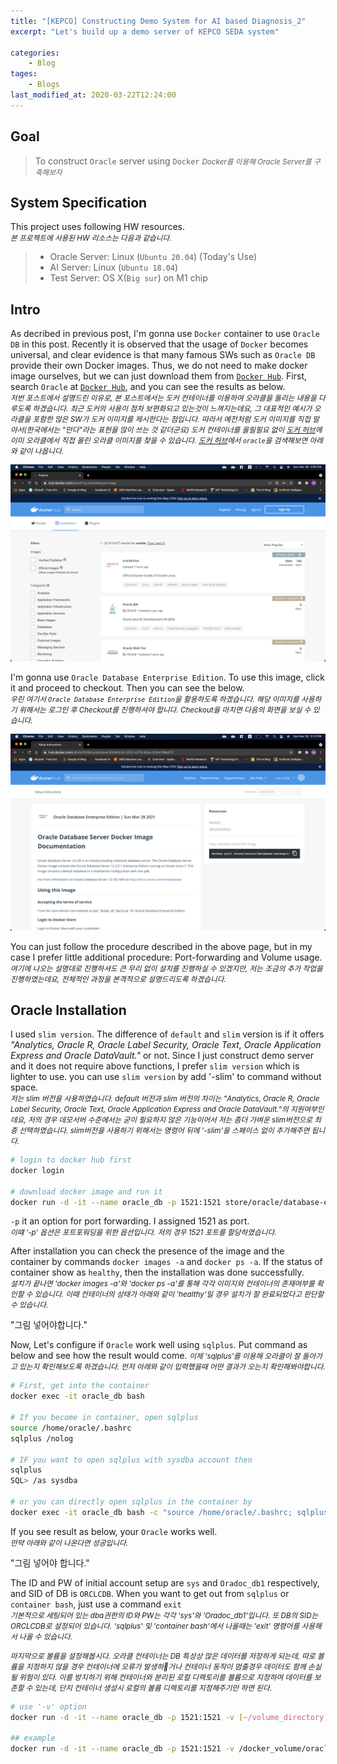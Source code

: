 ```yaml
---
title: "[KEPCO] Constructing Demo System for AI based Diagnosis_2"
excerpt: "Let's build up a demo server of KEPCO SEDA system"

categories:
    - Blog
tages:
    - Blogs
last_modified_at: 2020-03-22T12:24:00
---
```


## Goal
> To construct `Oracle` server using `Docker`
> <small>*Docker를 이용해 Oracle Server를 구축해보자*</small>

## System Specification
This project uses following HW resources.   
<small>*본 프로젝트에 사용된 HW 리소스는 다음과 같습니다.*</small>  

> - Oracle Server: Linux (`Ubuntu 20.04`) (Today's Use)
> - AI Server: Linux (`Ubuntu 18.04`)
> - Test Server: OS X(`Big sur`) on M1 chip

## Intro
As decribed in previous post, I'm gonna use `Docker` container to use `Oracle DB` in this post. Recently it is observed that the usage of `Docker` becomes universal, and clear evidence is that many famous SWs such as `Oracle DB` provide their own Docker images. Thus, we do not need to make docker image ourselves, but we can just download them from [`Docker Hub`](https://hub.docker.com/). First, search `Oracle` at [`Docker Hub`](https://hub.docker.com/), and you can see the results as below.  
<small>*저번 포스트에서 설명드린 이유로, 본 포스트에서는 도커 컨테이너를 이용하여 오라클을 돌리는 내용을 다루도록 하겠습니다. 최근 도커의 사용이 점차 보편화되고 있는것이 느껴지는데요, 그 대표적인 예시가 오라클을 포함한 많은 SW가 도커 이미지를 제시한다는 점입니다. 따라서 예전처럼 도커 이미지를 직접 말아서(한국에서는 "만다"라는 표현을 많이 쓰는 것 같더군요) 도커 컨테이너를 올릴필요 없이 [도커 허브](https://hub.docker.com/)에 이미 오라클에서 직접 올린 오라클 이미지를 찾을 수 있습니다. [도커 허브](https://hub.docker.com/)에서 `oracle`을 검색해보면 아래와 같이 나옵니다.*</small> 

<img src="/images/2021-03-22-demo_system_2_fig1.png" alt="drawing" width="600"/>

I'm gonna use `Oracle Database Enterprise Edition`. To use this image, click it and proceed to checkout. Then you can see the below.  
<small>*우린 여기서 `Oracle Database Enterprise Edition`을 활용하도록 하겠습니다. 해당 이미지를 사용하기 위해서는 로그인 후 Checkout를 진행하셔야 합니다. Checkout을 마치면 다음의 화면을 보실 수 있습니다.*</small>

<img src="/images/2021-03-22-demo_system_2_fig2.png" alt="drawing" width="600"/>  

You can just follow the procedure described in the above page, but in my case I prefer little additional procedure: Port-forwarding and Volume usage.  
<small>*여기에 나오는 설명대로 진행하셔도 큰 무리 없이 설치를 진행하실 수 있겠지만, 저는 조금의 추가 작업을 진행하였는데요, 전체적인 과정을 본격적으로 설명드리도록 하겠습니다.*</small>

## Oracle Installation
I used `slim version`. The difference of `default` and `slim` version is if it offers *"Analytics, Oracle R, Oracle Label Security, Oracle Text, Oracle Application Express and Oracle DataVault."* or not. Since I just construct demo server and it does not require above functions, I prefer `slim version` which is lighter to use. you can use `slim version` by add '-slim' to command without space.  
<small>*저는 slim 버전을 사용하였습니다. default 버전과 slim 버전의 차이는 "Analytics, Oracle R, Oracle Label Security, Oracle Text, Oracle Application Express and Oracle DataVault."의 지원여부인데요, 저의 경우 데모서버 수준에서는 굳이 필요하지 않은 기능이어서 저는 좀더 가벼운 slim버전으로 최종 선택하였습니다. slim버전을 사용하기 위해서는 명령어 뒤에 '-slim'을 스페이스 없이 추가해주면 됩니다.*</small>

```bash
# login to docker hub first
docker login

# download docker image and run it
docker run -d -it --name oracle_db -p 1521:1521 store/oracle/database-enterprise:12.2.0.1-slim
```

`-p` it an option for port forwarding. I assigned 1521 as port.   
<small>*이떄 '-p' 옵션은 포트포워딩을 위한 옵션입니다. 저의 경우 1521 포트를 할당하였습니다.*</small>

After installation you can check the presence of the image and the container by commands `docker images -a` and `docker ps -a`. If the status of container show as `healthy`, then the installation was done successfully.  
<small>*설치가 끝나면 'docker images -a'와 'docker ps -a'를 통해 각각 이미지와 컨테이너의 존재여부를 확인할 수 있습니다. 이때 컨테이너의 상태가 아래와 같이 'healthy'일 경우 설치가 잘 완료되었다고 판단할 수 있습니다.*</small>

"그림 넣어야합니다."

Now, Let's configure if `Oracle` work well using `sqlplus`. Put command as below and see how the result would come.
<small>*이제 'sqlplus'를 이용해 오라클이 잘 돌아가고 있는지 확인해보도록 하겠습니다. 먼저 아래와 같이 입력했을때 어떤 결과가 오는지 확인해봐야합니다.*</small>

```bash
# First, get into the container
docker exec -it oracle_db bash

# If you become in container, open sqlplus
source /home/oracle/.bashrc
sqlplus /nolog

# IF you want to open sqlplus with sysdba account then
sqlplus
SQL> /as sysdba

# or you can directly open sqlplus in the container by
docker exec -it oracle_db bash -c "source /home/oracle/.bashrc; sqlplus /nolog"
```

If you see result as below, your `Oracle` works well.   
<small>*만약 아래와 같이 나온다면 성공입니다.*</small>

"그림 넣어야 합니다."

The ID and PW of initial account setup are `sys` and `Oradoc_db1` respectively, and SID of DB is `ORCLCDB`. When you want to get out from `sqlplus` or `container bash`, just use a command `exit`  
<small>*기본적으로 세팅되어 있는 dba권한의 ID와 PW는 각각 'sys'와 'Oradoc_db1'입니다. 또 DB의 SID는 ORCLCDB로 설정되어 있습니다. 'sqlplus' 및 'container bash'에서 나올때는 'exit' 명령어를 사용해서 나올 수 있습니다.*</small>

<small>*마지막으로 볼륨을 설정해봅시다. 오라클 컨테이너는 DB 특성상 많은 데이터를 저장하게 되는데, 따로 볼륨을 지정하지 않을 경우 컨테이너에 오류가 발생하거나 컨테이너 동작이 멈출경우 데이터도 함께 손실될 위험이 있다. 이를 방지하기 위해 컨테이너와 분리된 로컬 디렉토리를 볼륨으로 지정하여 데이터를 보존할 수 있는데, 단지 컨테이너 생성시 로컬의 볼륨 디렉토리를 지정해주기만 하면 된다.*</small>

``` bash
# use '-v' option
docker run -d -it --name oracle_db -p 1521:1521 -v [~/volume_directory] store/oracle/database-enterprise:12.2.0.1-slim

## example
docker run -d -it --name oracle_db -p 1521:1521 -v /docker_volume/oracle store/oracle/database-enterprise:12.2.0.1-slim
```
